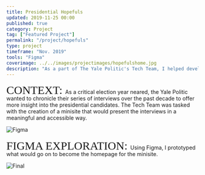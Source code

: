 ```yaml
---
title: Presidential Hopefuls
updated: 2019-11-25 00:00
published: true
category: Project
tag: ["Featured Project"]
permalink: "/project/hopefuls"
type: project
timeframe: "Nov. 2019"
tools: "Figma"
coverimage: ../../images/projectimages/hopefulshome.jpg
description: "As a part of The Yale Politic's Tech Team, I helped develop this minisite showcasing The Yale Politic's features and interviews conducted over the past years about the presidential candidates for the 2020 election."
---
```


<div style="margin-top: 30px;"> 
<span style="font-size: 30px; text-transform: uppercase; font-family: 'Millionaire Script', serif; line-height: 0;">
    Context:
</span>
    As a critical election year neared, the Yale Politic wanted to chronicle their series of interviews over the past decade to offer more insight into the presidential candidates. The Tech Team was tasked with the creation of a minisite that would present the interviews in a meaningful and accessible way.
</div>

![Figma](/projectimages/hopefulsfigma.jpg)

<div style="margin-top: 30px;"> 
<span style="font-size: 30px; text-transform: uppercase; font-family: 'Millionaire Script', serif; line-height: 0;">
    Figma Exploration:
</span>
    Using Figma, I prototyped what would go on to become the homepage for the minisite.
</div>

![Final](/projectimages/hopefulshome.jpg)